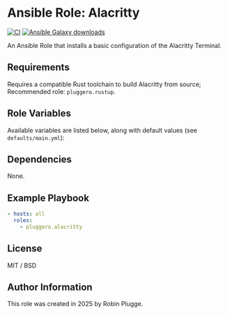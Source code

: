 # Ansible Role: Alacritty

[![CI](https://github.com/pluggero/ansible-role-alacritty/actions/workflows/ci.yml/badge.svg)](https://github.com/pluggero/ansible-role-alacritty/actions/workflows/ci.yml) [![Ansible Galaxy downloads](https://img.shields.io/ansible/role/d/pluggero/alacritty?label=Galaxy%20downloads&logo=ansible&color=%23096598)](https://galaxy.ansible.com/ui/standalone/roles/pluggero/alacritty)

An Ansible Role that installs a basic configuration of the Alacritty Terminal.

## Requirements

Requires a compatible Rust toolchain to build Alacritty from source; Recommended role: `pluggero.rustup`.

## Role Variables

Available variables are listed below, along with default values (see `defaults/main.yml`):

## Dependencies

None.

## Example Playbook

```yaml
- hosts: all
  roles:
    - pluggero.alacritty
```

## License

MIT / BSD

## Author Information

This role was created in 2025 by Robin Plugge.
